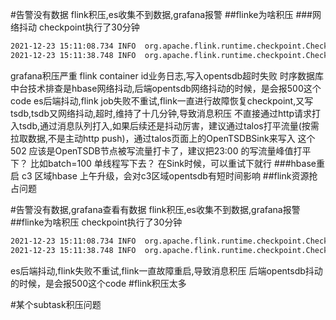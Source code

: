 #告警没有数据
flink积压,es收集不到数据,grafana报警
##flinke为啥积压
###网络抖动
checkpoint执行了30分钟
```asp
2021-12-23 15:11:08.734 INFO  org.apache.flink.runtime.checkpoint.CheckpointCoordinator    - Completed checkpoint 51364 for job 804dfe28b17fad5d38c48f9b3761f6ed (56504274 bytes in 316593 ms).
2021-12-23 15:11:38.748 INFO  org.apache.flink.runtime.checkpoint.CheckpointCoordinator    - Triggering checkpoint 51365 @ 1640243498733 for job 804dfe28b17fad5d38c48f9b3761f6ed.
```
grafana积压严重
flink container id业务日志,写入opentsdb超时失败
时序数据库中台技术排查是hbase网络抖动,后端opentsdb网络抖动的时候，是会报500这个code
es后端抖动,flink job失败不重试,flink一直进行故障恢复checkpoint,又写tsdb,tsdb又网络抖动,超时,维持了十几分钟,导致消息积压
不直接通过http请求打入tsdb,通过消息队列打入,如果后续还是抖动厉害，建议通过talos打平流量(按需拉取数据,不是主动http push)，通过talos页面上的OpenTSDBSink来写入
[](https://www.infoq.cn/article/hriwi6jdrsxombp4vgde)
这个 502 应该是OpenTSDB节点被写流量打卡了，建议把23:00 的写流量峰值打平下？  比如batch=100 单线程写下去？
在Sink时候，可以重试下就行
###hbase重启
c3 区域hbase 上午升级，会对c3区域opentsdb有短时间影响
##flink资源抢占问题


#告警没有数据,grafana查看有数据
flink积压,es收集不到数据,grafana报警
##flinke为啥积压
checkpoint执行了30分钟
```asp
2021-12-23 15:11:08.734 INFO  org.apache.flink.runtime.checkpoint.CheckpointCoordinator    - Completed checkpoint 51364 for job 804dfe28b17fad5d38c48f9b3761f6ed (56504274 bytes in 316593 ms).
2021-12-23 15:11:38.748 INFO  org.apache.flink.runtime.checkpoint.CheckpointCoordinator    - Triggering checkpoint 51365 @ 1640243498733 for job 804dfe28b17fad5d38c48f9b3761f6ed.
```
es后端抖动,flink失败不重试,flink一直故障重启,导致消息积压
后端opentsdb抖动的时候，是会报500这个code
[](https://www.infoq.cn/article/hriwi6jdrsxombp4vgde)
#flink积压太多

#某个subtask积压问题

